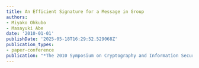 ```yaml
---
title: An Efficient Signature for a Message in Group
authors:
- Miyako Ohkubo
- Masayuki Abe
date: '2010-01-01'
publishDate: '2025-05-18T16:29:52.529068Z'
publication_types:
- paper-conference
publication: "*The 2010 Symposium on Cryptography and Information Security (SCIS'10)*"
---
```

